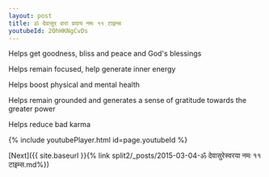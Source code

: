 ```yaml
---
layout: post
title: ॐ देवासुर वारा प्रदाय नमः ११ टाइम्स
youtubeId: 2OhHKNgCvDs
---
```

 
 
Helps get goodness, bliss and peace and God's blessings
 
Helps remain focused, help generate inner energy 
 
Helps boost physical and mental health 
 
Helps remain grounded and generates a sense of gratitude towards the greater power 
 
Helps reduce bad karma
 
 
 
 


{% include youtubePlayer.html id=page.youtubeId %}
 
[Next]({{ site.baseurl }}{% link  split2/_posts/2015-03-04-ॐ देवासुरेस्वरया नमः ११ टाइम्स.md%})
 
